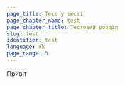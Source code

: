 ```yaml
---
page_title: Тест у тесті
page_chapter_name: test
page_chapter_title: Тестовий розділ
slug: test
identifier: test
language: uk
page_range: 5
---
```

П﻿ривіт